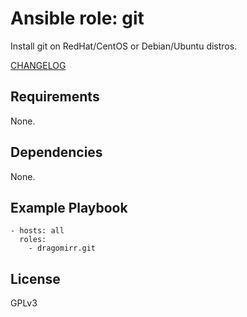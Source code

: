 # Ansible role: git

Install git on RedHat/CentOS or Debian/Ubuntu distros.

[CHANGELOG](./CHANGELOG.md)

## Requirements

None.

## Dependencies

None.

## Example Playbook

    - hosts: all
      roles:
        - dragomirr.git

## License

GPLv3
